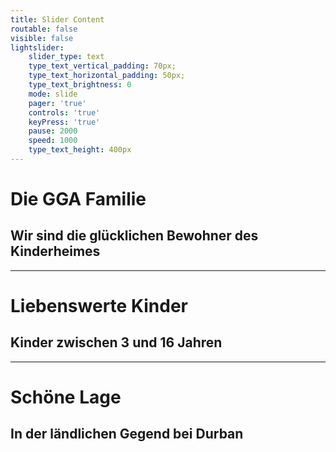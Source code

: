 ```yaml
---
title: Slider Content
routable: false
visible: false
lightslider:
    slider_type: text
    type_text_vertical_padding: 70px;
    type_text_horizontal_padding: 50px;
    type_text_brightness: 0
    mode: slide
    pager: 'true'
    controls: 'true'
    keyPress: 'true'
    pause: 2000
    speed: 1000
    type_text_height: 400px
---
```


# Die GGA Familie
## Wir sind die glücklichen Bewohner des Kinderheimes
___
# Liebenswerte Kinder
## Kinder zwischen 3 und 16 Jahren
___
# Schöne Lage
## In der ländlichen Gegend bei Durban

